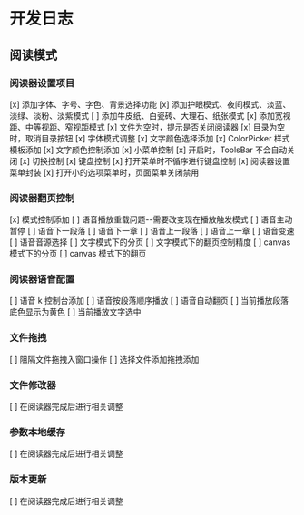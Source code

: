 # 开发日志

## 阅读模式

### 阅读器设置项目

[x] 添加字体、字号、字色、背景选择功能
[x] 添加护眼模式、夜间模式、淡蓝、淡绿、淡粉、淡紫模式
[ ] 添加牛皮纸、白瓷砖、大理石、纸张模式
[x] 添加宽视距、中等视距、窄视距模式
[x] 文件为空时，提示是否关闭阅读器
[x] 目录为空时，取消目录按钮
[x] 字体模式调整
[x] 文字颜色选择添加
[x] ColorPicker 样式模板添加
[x] 文字颜色控制添加
[x] 小菜单控制
[x] 开启时，ToolsBar 不会自动关闭
[x] 切换控制
[x] 键盘控制
[x] 打开菜单时不循序进行键盘控制
[x] 阅读器设置菜单封装
[x] 打开小的选项菜单时，页面菜单关闭禁用

### 阅读器翻页控制

[x] 模式控制添加
[ ] 语音播放重载问题--需要改变现在播放触发模式
[ ] 语音主动暂停
[ ] 语音下一段落
[ ] 语音下一章
[ ] 语音上一段落
[ ] 语音上一章
[ ] 语音变速
[ ] 语音音源选择
[ ] 文字模式下的分页
[ ] 文字模式下的翻页控制精度
[ ] canvas 模式下的分页
[ ] canvas 模式下的翻页

### 阅读器语音配置

[ ] 语音 k 控制台添加
[ ] 语音按段落顺序播放
[ ] 语音自动翻页
[ ] 当前播放段落底色显示为黄色
[ ] 当前播放文字选中

### 文件拖拽

[ ] 阻隔文件拖拽入窗口操作
[ ] 选择文件添加拖拽添加

### 文件修改器

[ ] 在阅读器完成后进行相关调整

### 参数本地缓存

[ ] 在阅读器完成后进行相关调整

### 版本更新

[ ] 在阅读器完成后进行相关调整
